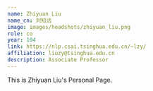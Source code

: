 ```yaml
---
name: Zhiyuan Liu
name_cn: 刘知远
image: images/headshots/zhiyuan_liu.png
role: co
year: 104
link: https://nlp.csai.tsinghua.edu.cn/~lzy/
affiliation: liuzy@tsinghua.edu.cn
description: Associate Professor
---
```


This is Zhiyuan Liu's Personal Page.